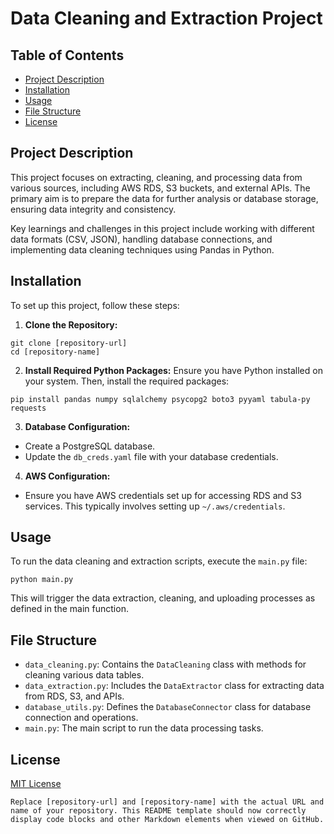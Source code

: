 # Data Cleaning and Extraction Project

## Table of Contents
- [Project Description](#project-description)
- [Installation](#installation)
- [Usage](#usage)
- [File Structure](#file-structure)
- [License](#license)

## Project Description
This project focuses on extracting, cleaning, and processing data from various sources, including AWS RDS, S3 buckets, and external APIs. The primary aim is to prepare the data for further analysis or database storage, ensuring data integrity and consistency.

Key learnings and challenges in this project include working with different data formats (CSV, JSON), handling database connections, and implementing data cleaning techniques using Pandas in Python.

## Installation
To set up this project, follow these steps:

1. **Clone the Repository:**
```
git clone [repository-url]
cd [repository-name]
```

2. **Install Required Python Packages:**
Ensure you have Python installed on your system. Then, install the required packages:
```
pip install pandas numpy sqlalchemy psycopg2 boto3 pyyaml tabula-py requests
```

3. **Database Configuration:**
- Create a PostgreSQL database.
- Update the `db_creds.yaml` file with your database credentials.

4. **AWS Configuration:**
- Ensure you have AWS credentials set up for accessing RDS and S3 services. This typically involves setting up `~/.aws/credentials`.

## Usage
To run the data cleaning and extraction scripts, execute the `main.py` file:
```
python main.py
```
This will trigger the data extraction, cleaning, and uploading processes as defined in the main function.

## File Structure
- `data_cleaning.py`: Contains the `DataCleaning` class with methods for cleaning various data tables.
- `data_extraction.py`: Includes the `DataExtractor` class for extracting data from RDS, S3, and APIs.
- `database_utils.py`: Defines the `DatabaseConnector` class for database connection and operations.
- `main.py`: The main script to run the data processing tasks.

## License
[MIT License](LICENSE)
```
Replace [repository-url] and [repository-name] with the actual URL and name of your repository. This README template should now correctly display code blocks and other Markdown elements when viewed on GitHub.
```
